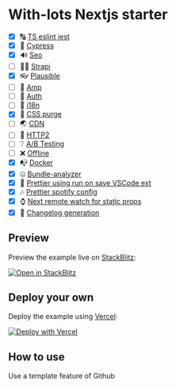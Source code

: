 # With-lots Nextjs starter

- [x] 🔠 [TS eslint jest](https://github.com/vercel/next.js/tree/canary/examples/with-typescript-eslint-jest)
- [x] 🌄 [Cypress](https://github.com/cypress-io/cypress-and-jest-typescript-example)
- [x] 🔊 [Seo](https://github.com/vercel/next.js/tree/canary/examples/with-next-seo)
- [ ] 🏃‍♂️ [Strapi](https://github.com/vercel/next.js/tree/canary/examples/cms-strapi)
- [x] 👓 [Plausible](https://github.com/vercel/next.js/tree/canary/examples/with-plausible)
- [ ] 🚩 [Amp](https://github.com/vercel/next.js/tree/canary/examples/amp)
- [ ] 🔐 [Auth](https://github.com/nextauthjs/next-auth-example)
- [ ] 🖤 [i18n](https://github.com/vercel/next.js/tree/canary/examples/with-i18n-next-intl)
- [x] 🐡 [CSS purge](https://purgecss.com/guides/next.html)
- [ ] 🌏 [CDN](https://nextjs.org/docs/api-reference/next.config.js/cdn-support-with-asset-prefix)
- [ ] 🎠 [HTTP2](https://github.com/vercel/next.js/tree/canary/examples/with-http2)
- [ ] ❔ [A/B Testing](https://github.com/vercel/next.js/tree/canary/examples/with-tesfy)
- [ ] ❌ [Offline](https://github.com/vercel/next.js/tree/canary/examples/with-next-offline)
- [x] 📭 [Docker](https://nextjs.org/docs/deployment#docker-image)
- [x] 🤐 [Bundle-analyzer](https://github.com/vercel/next.js/tree/canary/examples/analyze-bundles)
- [x] 🌴 [Prettier using run on save VSCode ext](https://github.com/emeraldwalk/vscode-runonsave)
- [x] 🎶 [Prettier spotify config](https://www.npmjs.com/package/@spotify/prettier-config)
- [x] ⌚ [Next remote watch for static props](https://github.com/hashicorp/next-remote-watch)
- [x] 💱 [Changelog generation](https://github.com/conventional-changelog/standard-changelog)

## Preview

Preview the example live on [StackBlitz](http://stackblitz.com/):

[![Open in StackBlitz](https://developer.stackblitz.com/img/open_in_stackblitz.svg)](https://stackblitz.com/github/dimkk/with-lots)

## Deploy your own

Deploy the example using [Vercel](https://vercel.com?utm_source=github&utm_medium=readme&utm_campaign=dimkk-with-lots):

[![Deploy with Vercel](https://vercel.com/button)](https://vercel.com/new/git/external?repository-url=https://github.com/dimkk/with-lots)

## How to use

Use a template feature of Github
